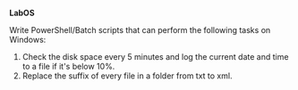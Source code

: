 **LabOS**

Write PowerShell/Batch scripts that can perform the following tasks on Windows: 

1. Check the disk space every 5 minutes and log the current date and time to a file if it's below 10%. 
2. Replace the suffix of every file in a folder from txt to xml.